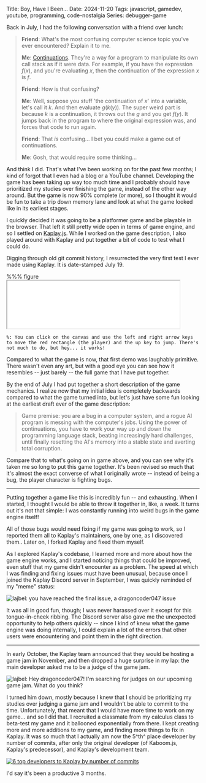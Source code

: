 Title: Boy, Have I Been...
Date: 2024-11-20
Tags: javascript, gamedev, youtube, programming, code-nostalgia
Series: debugger-game

Back in July, I had the following conversation with a friend over lunch:

> **Friend**: What's the most confusing computer science topic you've ever encountered? Explain it to me.
>
> **Me**: [Continuations](https://en.wikipedia.org/wiki/Continuation). They're a way for a program to manipulate its own call stack as if it were data. For example, if you have the expression $f(x)$, and you're evaluating $x$, then the continuation of the expression $x$ is $f$.
>
> **Friend**: How is that confusing?
>
> **Me**: Well, suppose you stuff 'the continuation of $x$' into a variable, let's call it $k$. And then evaluate $g(k(y))$. The super weird part is because $k$ is a continuation, it throws out the $g$ and you get $f(y)$. It jumps back in the program to where the original expression was, and forces that code to run again.
>
> **Friend**: That *is* confusing... I bet you could make a game out of continuations.
>
> **Me**: Gosh, that would require some thinking...

And think I did. That's what I've been working on for the past few months; I kind of forgot that I even had a blog or a YouTube channel. Developing the game has been taking up way too much time and I probably should have prioritized my studies over finishing the game, instead of the other way around. But the game is now 90% complete (or more), so I thought it would be fun to take a trip down memory lane and look at what the game looked like in its earliest stages.

I quickly decided it was going to be a platformer game and be playable in the browser. That left it still pretty wide open in terms of game engine, and so I settled on [Kaplay.js](https://kaplayjs.com/). While I worked on the game description, I also played around with Kaplay and put together a bit of code to test what I could do.

Digging through old git commit history, I resurrected the very first test I ever made using Kaplay. It is date-stamped July 19.

%%% figure
    <iframe src="kdemo.html" height="125" width="450" style="margin-left:auto;margin-right:auto"></iframe>

    %: You can click on the canvas and use the left and right arrow keys to move the red rectangle (the player) and the up key to jump. There's not much to do, but hey... it works!

Compared to what the game is now, that first demo was laughably primitive. There wasn't even any art, but with a good eye you can see how it resembles -- just barely -- the full game that I have put together.

<youtube id="66vBqb_Jda4?si=k7doYZbl3srXPBkK"></youtube>

By the end of July I had put together a short description of the game mechanics. I realize now that my initial idea is completely backwards compared to what the game turned into, but let's just have some fun looking at the earliest draft ever of the game description:

> Game premise: you are a bug in a computer system, and a rogue AI program is messing with the computer's jobs. Using the power of continuations, you have to work your way up and down the programming language stack, beating increasingly hard challenges, until finally resetting the AI's memory into a stable state and averting total corruption.

Compare that to what's going on in game above, and you can see why it's taken me so long to put this game together. It's been revised so much that it's almost the exact converse of what I originally wrote -- instead of being a bug, the player character is fighting bugs.

---

Putting together a game like this is incredibly fun -- and exhausting. When I started, I thought I would be able to throw it together in, like, a week. It turns out it's not that simple: I was constantly running into weird bugs in the game engine itself!

All of those bugs would need fixing if my game was going to work, so I reported them all to Kaplay's maintainers, one by one, as I discovered them.. Later on, I forked Kaplay and fixed them myself.

As I explored Kaplay's codebase, I learned more and more about how the game engine works, and I started noticing things that could be improved, even stuff that my game didn't encounter as a problem. The speed at which I was finding and fixing issues must have been unusual, because once I joined the Kaplay Discord server in September, I was quickly reminded of my "meme" status:

![lajbel: you have reached the final issue, a dragoncoder047 issue]({attach}kdmeme.png)

It was all in good fun, though; I was never harassed over it except for this tongue-in-cheek ribbing. The Discord server also gave me the unexpected opportunity to help others quickly -- since I kind of knew what the game engine was doing internally, I could explain a lot of the errors that other users were encountering and point them in the right direction.

---

In early October, the Kaplay team announced that they would be hosting a game jam in November, and then dropped a huge surprise in my lap: the main developer asked me to be a judge of the game jam.

![lajbel: Hey dragoncoder047! I'm searching for judges on our upcoming game jam. What do you think?]({attach}kajamjudgereq.png)

I turned him down, mostly because I knew that I should be prioritizing my studies over judging a game jam and I wouldn't be able to commit to the time. Unfortunately, that meant that I would have more time to work on my game... and so I did that. I recruited a classmate from my calculus class to beta-test my game and it ballooned exponentially from there. I kept creating more and more additions to my game, and finding more things to fix in Kaplay. It was so much that I actually am now the 5^th^ place developer by number of commits, after only the original developer (of Kaboom.js, Kaplay's predecessor), and Kaplay's development team.

[![6 top developers to Kaplay by number of commits]({attach}kcontr.png)](https://github.com/kaplayjs/kaplay/graphs/contributors)

I'd say it's been a productive 3 months.

<!-- cSpell: ignore kaplay -->
